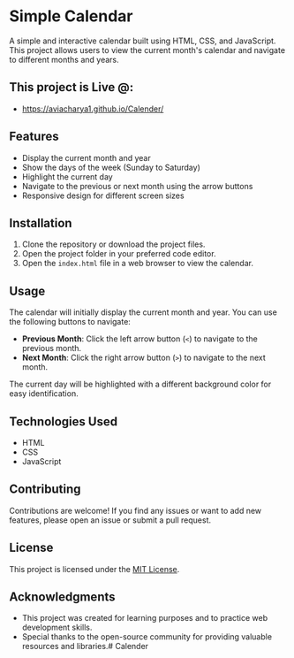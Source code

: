# Simple Calendar

A simple and interactive calendar built using HTML, CSS, and JavaScript. This project allows users to view the current month's calendar and navigate to different months and years.


## This project is Live @:

- https://aviacharya1.github.io/Calender/

  
## Features

- Display the current month and year
- Show the days of the week (Sunday to Saturday)
- Highlight the current day
- Navigate to the previous or next month using the arrow buttons
- Responsive design for different screen sizes

## Installation

1. Clone the repository or download the project files.
2. Open the project folder in your preferred code editor.
3. Open the `index.html` file in a web browser to view the calendar.

## Usage

The calendar will initially display the current month and year. You can use the following buttons to navigate:

- **Previous Month**: Click the left arrow button (`<`) to navigate to the previous month.
- **Next Month**: Click the right arrow button (`>`) to navigate to the next month.

The current day will be highlighted with a different background color for easy identification.

## Technologies Used

- HTML
- CSS
- JavaScript

## Contributing

Contributions are welcome! If you find any issues or want to add new features, please open an issue or submit a pull request.

## License

This project is licensed under the [MIT License](LICENSE).

## Acknowledgments

- This project was created for learning purposes and to practice web development skills.
- Special thanks to the open-source community for providing valuable resources and libraries.# Calender
